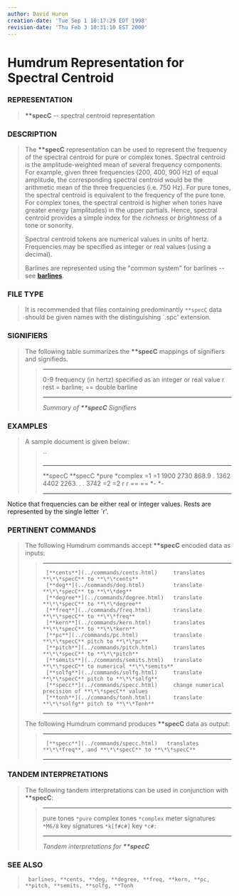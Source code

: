 ```yaml
---
author: David Huron
creation-date: 'Tue Sep 1 10:17:29 EDT 1998'
revision-date: 'Thu Feb 3 10:31:10 EST 2000'
---
```



Humdrum Representation for Spectral Centroid
============================================

### REPRESENTATION

> **\*\*specC** \-- spectral centroid representation

### DESCRIPTION

> The **\*\*specC** representation can be used to represent the
> frequency of the spectral centroid for pure or complex tones. Spectral
> centroid is the amplitude-weighted mean of several frequency
> components. For example, given three frequencies (200, 400, 900 Hz) of
> equal amplitude, the corresponding spectral centroid would be the
> arithmetic mean of the three frequencies (i.e. 750 Hz). For pure
> tones, the spectral centroid is equivalent to the frequency of the
> pure tone. For complex tones, the spectral centroid is higher when
> tones have greater energy (amplitudes) in the upper partials. Hence,
> spectral centroid provides a simple index for the *richness* or
> *brightness* of a tone or sonority.
>
> Spectral centroid tokens are numerical values in units of hertz.
> Frequencies may be specified as integer or real values (using a
> decimal).
>
> Barlines are represented using the \"common system\" for barlines \--
> see [**barlines**](barlines.rep.html).

### FILE TYPE

> It is recommended that files containing predominantly `**specC` data
> should be given names with the distinguishing \`.spc\' extension.

### SIGNIFIERS

> The following table summarizes the **\*\*specC** mappings of
> signifiers and signifieds.
>
> >   ----- ----------------------------------------------
> >   0-9   frequency (in hertz) specified as an integer
> >         or real value
> >   r     rest
> >   =     barline; == double barline
> >   ----- ----------------------------------------------
> >
> > *Summary of **\*\*specC** Signifiers*

### EXAMPLES

> A sample document is given below:
>
> > ``
> >
> >   ----------- -----------
> >   \*\*specC   \*\*specC
> >   \*pure      \*complex
> >   =1          =1
> >   1900        2730
> >   868.9       .
> >   1362        4402
> >   2263.       .
> >   .           3742
> >   =2          =2
> >   r           r
> >   ==          ==
> >   \*-         \*-
> >   ----------- -----------
> >
Notice that frequencies can be either real or integer values. Rests are
represented by the single letter \`r\'.

### PERTINENT COMMANDS

> The following Humdrum commands accept **\*\*specC** encoded data as
> inputs:
>
> >   -- --------------------------------------- -----------------------------------------------------
> >      [**cents**](../commands/cents.html)     translates **\*\*specC** to **\*\*cents**
> >      [**deg**](../commands/deg.html)         translate **\*\*specC** to **\*\*deg**
> >      [**degree**](../commands/degree.html)   translate **\*\*specC** to **\*\*degree**
> >      [**freq**](../commands/freq.html)       translate **\*\*specC** to **\*\*freq**
> >      [**kern**](../commands/kern.html)       translates **\*\*specC** to **\*\*kern**
> >      [**pc**](../commands/pc.html)           translate **\*\*specC** pitch to **\*\*pc**
> >      [**pitch**](../commands/pitch.html)     translates **\*\*specC** to **\*\*pitch**
> >      [**semits**](../commands/semits.html)   translate **\*\*specC** to numerical **\*\*semits**
> >      [**solfg**](../commands/solfg.html)     translate **\*\*specC** pitch to **\*\*solfg**
> >      [**specc**](../commands/specc.html)     change numerical precision of **\*\*specC** values
> >      [**tonh**](../commands/tonh.html)       translate **\*\*solfg** pitch to **\*\*Tonh**
> >                                              
> >   -- --------------------------------------- -----------------------------------------------------
> >
> The following Humdrum command produces **\*\*specC** data as output:
>
> >   -- ------------------------------------- -------------------------------------------------------------
> >      [**specc**](../commands/specc.html)   translates **\*\*freq**, and **\*\*specC** to **\*\*specC**
> >   -- ------------------------------------- -------------------------------------------------------------
> >
### TANDEM INTERPRETATIONS

> The following tandem interpretations can be used in conjunction with
> **\*\*specC**:
>
> >   ------------------ ------------
> >   pure tones         `*pure`
> >   complex tones      `*complex`
> >   meter signatures   `*M6/8`
> >   key signatures     `*k[f#c#]`
> >   key                `*c#:`
> >   ------------------ ------------
> >
> > *Tandem interpretations for **\*\*specC***

### SEE ALSO

> ` barlines, **cents, **deg, **degree, **freq, **kern, **pc, **pitch, **semits, **solfg, **Tonh`

